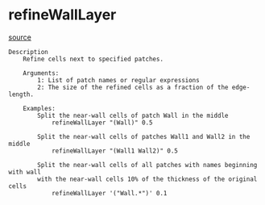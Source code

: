 # refineWallLayer

[source](github.com/OpenFOAM-jp/OpenFOAM-utilities-tutorials-jp/blob/master/v1906/mesh/advanced/refineWallLayer/refineWallLayer.C/refineWallLayer.C)

```
Description
    Refine cells next to specified patches.

    Arguments:
        1: List of patch names or regular expressions
        2: The size of the refined cells as a fraction of the edge-length.

    Examples:
        Split the near-wall cells of patch Wall in the middle
            refineWallLayer "(Wall)" 0.5

        Split the near-wall cells of patches Wall1 and Wall2 in the middle
            refineWallLayer "(Wall1 Wall2)" 0.5

        Split the near-wall cells of all patches with names beginning with wall
        with the near-wall cells 10% of the thickness of the original cells
            refineWallLayer '("Wall.*")' 0.1


```

